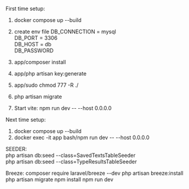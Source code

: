 First time setup:
1. docker compose up --build
2. create env file
   DB_CONNECTION = mysql <br>
   DB_PORT = 3306 <br>
   DB_HOST = db <br>
   DB_PASSWORD <br>

3. app/composer install
4. app/php artisan key:generate
5. app/sudo chmod 777 -R ./
6. php artisan migrate
7. Start vite: npm run dev -- --host 0.0.0.0

Next time setup:
1. docker compose up --build
2. docker exec -it app bash/npm run dev -- --host 0.0.0.0

SEEDER: <br>
php artisan db:seed --class=SavedTextsTableSeeder <br>
php artisan db:seed --class=TypeResultsTableSeeder


   Breeze:
   composer require laravel/breeze --dev
   php artisan breeze:install
   php artisan migrate
   npm install
   npm run dev
